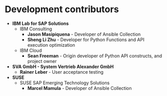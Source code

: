# Development contributors

- **IBM Lab for SAP Solutions**
  - IBM Consulting
    - **Jason Masipiquena** - Developer of Ansible Collection
    - **Sheng Li Zhu** - Developer for Python Functions and API execution optimization
  - IBM Cloud
    - **Sean Freeman** - Origin developer of Python API constructs, and project owner
- **SVA GmbH - System Vertrieb Alexander GmbH**
  - **Rainer Leber** - User acceptance testing
- **SUSE**
  - SUSE SAP Emerging Technology Solutions
    - **Marcel Mamula** - Developer of Ansible Collection

